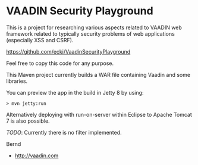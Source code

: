 VAADIN Security Playground
==========================

This is a project for researching various aspects related to VAADIN web framework related to
typically security problems of web applications (especially XSS and CSRF).

https://github.com/ecki/VaadinSecurityPlayground

Feel free to copy this code for any purpose.

This Maven project currently builds a WAR file containing Vaadin and some libraries.

You can preview the app in the build in Jetty 8 by using:

    > mvn jetty:run

Alternatively deploying with run-on-server within Eclipse to Apache Tomcat 7 is also possible.

*TODO*: Currently there is no filter implemented.

Bernd

- http://vaadin.com
